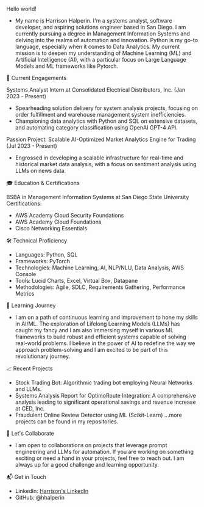 Hello world!
- My name is Harrison Halperin. I'm a systems analyst, software developer, and aspiring solutions engineer based in San Diego. 
I am currently pursuing a degree in Management Information Systems and delving into the realms of automation and innovation. 
Python is my go-to language, especially when it comes to Data Analytics. 
My current mission is to deepen my understanding of Machine Learning (ML) and Artificial Intelligence (AI), with a particular focus on Large Language Models and ML frameworks like Pytorch.

🌱 Current Engagements

Systems Analyst Intern at Consolidated Electrical Distributors, Inc. (Jan 2023 - Present)
- Spearheading solution delivery for system analysis projects, focusing on order fulfillment and warehouse management system inefficiencies.
- Championing data analytics with Python and SQL on extensive datasets, and automating category classification using OpenAI GPT-4 API.

Passion Project: Scalable AI-Optimized Market Analytics Engine for Trading (Jul 2023 - Present)
- Engrossed in developing a scalable infrastructure for real-time and historical market data analysis, with a focus on sentiment analysis using LLMs on news data.

🎓 Education & Certifications

BSBA in Management Information Systems at San Diego State University
Certifications:
- AWS Academy Cloud Security Foundations
- AWS Academy Cloud Foundations
- Cisco Networking Essentials

🛠️ Technical Proficiency
- Languages: Python, SQL
- Frameworks: PyTorch
- Technologies: Machine Learning, AI, NLP/NLU, Data Analysis, AWS Console
- Tools: Lucid Charts, Excel, Virtual Box, Datapane
- Methodologies: Agile, SDLC, Requirements Gathering, Performance Metrics

🌱 Learning Journey
- I am on a path of continuous learning and improvement to hone my skills in AI/ML. 
The exploration of Lifelong Learning Models (LLMs) has caught my fancy and I am also immersing myself in various ML frameworks to build robust and efficient systems capable of solving real-world problems. 
I believe in the power of AI to redefine the way we approach problem-solving and I am excited to be part of this revolutionary journey.

📈 Recent Projects
- Stock Trading Bot: Algorithmic trading bot employing Neural Networks and LLMs.
- Systems Analysis Report for OptimoRoute Integration: A comprehensive analysis leading to significant operational savings and revenue increase at CED, Inc.
- Fraudulent Online Review Detector using ML (Scikit-Learn)
...more projects can be found in my repositories.

🤝 Let's Collaborate
- I am open to collaborations on projects that leverage prompt engineering and LLMs for automation. 
If you are working on something exciting or need a hand in your projects, feel free to reach out. 
I am always up for a good challenge and learning opportunity.

📬 Get in Touch
- LinkedIn: [Harrison's LinkedIn](https://www.linkedin.com/in/harrisonhalperin)
- GitHub: @hhalperin

<!---
hhalperin/hhalperin is a ✨ special ✨ repository because its `README.md` (this file) appears on your GitHub profile.
You can click the Preview link to take a look at your changes.
--->
